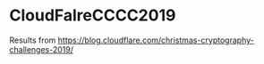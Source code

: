 # CloudFalreCCCC2019
Results from https://blog.cloudflare.com/christmas-cryptography-challenges-2019/
